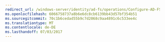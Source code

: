 ```yaml
---
redirect_url: /windows-server/identity/ad-fs/operations/Configure-AD-FS-2016-and-Azure-MFA
ms.openlocfilehash: 6066758737a8b6e6dc8cb6139bb43d57bf354b51
ms.sourcegitcommit: 70c1b6cedad55b9c7d2068c9aa4891c6c533ee4c
ms.translationtype: MT
ms.contentlocale: de-DE
ms.lasthandoff: 07/03/2017
---
```

